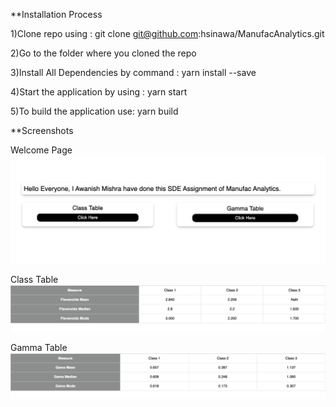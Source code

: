 **Installation Process

1)Clone repo using : git clone git@github.com:hsinawa/ManufacAnalytics.git

2)Go to the folder where you cloned the repo

3)Install All Dependencies by command : yarn install --save

4)Start the application by using : yarn start

5)To build the application use: yarn build


**Screenshots

Welcome Page
![GitHub Logo](https://github.com/hsinawa/ManufacAnalytics/blob/main/src/Images/Homepage.png?raw=true)

Class Table
![GitHub Logo](https://github.com/hsinawa/ManufacAnalytics/blob/main/src/Images/class.png?raw=true)

Gamma Table
![GitHub Logo](https://github.com/hsinawa/ManufacAnalytics/blob/main/src/Images/gamma.png?raw=true)

